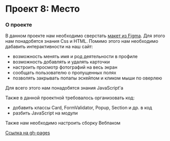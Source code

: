 # Проект 8: Место

### О проекте

В данном проекте нам необходимо сверстать [макет из Figma](https://www.figma.com/file/XNaGNEZD5NEjeyJzAT4gMb/JavaScript.-Sprint-6?node-id=0%3A1&viewport=475%2C-1006%2C0.5613868236541748). Для этого нам понадобятся знания 
Css и HTML. Помимо этого нам необходимо дабавить интерактивности на наш сайт:

* возможность менять имя и род деятельности в профиле
* возможность добавлять и удалять карточки
* настроить просмотр фотографий на весь экран
* сообщать пользователю о пропущенных полях
* позволять закрывать попапы эскейпом и кликом мыши по оверлею

Для всего этого нам понадобятся знания JavaScript'а

Также в данной проектной требовалось организовать код: 

* добавить классы Card, FormValidator, Popup, Section и др. в код
* разбить JavaScript на модули

Также нам необходимо настроить сборку Вебпаком

[Ссылка на gh-pages](https://goncharenkogeorgy.github.io/mesto/)

